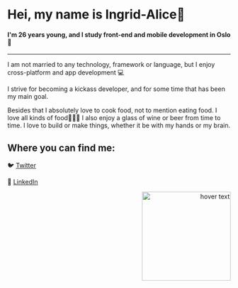 # Hei, my name is Ingrid-Alice:wave:




#### I'm 26 years young, and I study front-end and mobile development in Oslo:woman:

---




I am not married to any technology, framework or language, but I enjoy cross-platform and app development :computer:

I strive for becoming a kickass developer, and for some time that has been my main goal.



Besides that I absolutely love to cook food, not to mention eating food. I love all kinds of food:stew::ramen::pizza:
I also enjoy a glass of wine or beer from time to time.
I love to build or make things, whether it be with my hands or my brain.

## Where you can find me:
:bird: [Twitter](https://twitter.com/byiaffs)



:link: [LinkedIn](https://www.linkedin.com/in/iaffs/)

<p align="right">
<img src="https://user-images.githubusercontent.com/42621710/101796122-e86a7480-3b08-11eb-98ab-42e4eb8d696d.png" width="200" title="hover text">
</p>

<!--
**iaffs/iaffs** is a ✨ _special_ ✨ repository because its `README.md` (this file) appears on your GitHub profile.

Here are some ideas to get you started:

- 🔭 I’m currently working on ...
- 🌱 I’m currently learning ...
- 👯 I’m looking to collaborate on ...
- 🤔 I’m looking for help with ...
- 💬 Ask me about ...
- 📫 How to reach me: ...
- 😄 Pronouns: ...
- ⚡ Fun fact: ...
-->
